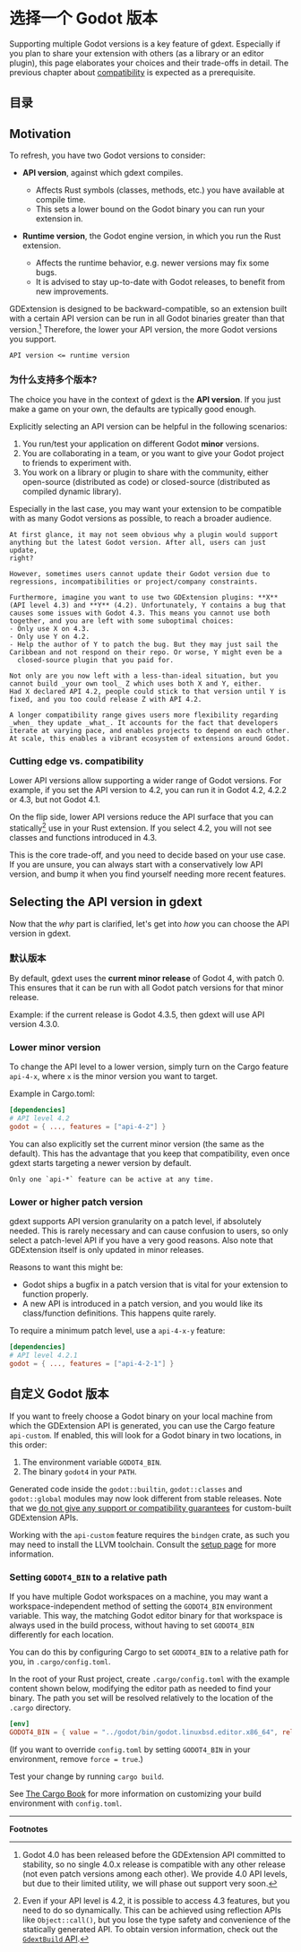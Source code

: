 <!--
  ~ Copyright (c) godot-rust; Bromeon and contributors.
  ~ This Source Code Form is subject to the terms of the Mozilla Public
  ~ License, v. 2.0. If a copy of the MPL was not distributed with this
  ~ file, You can obtain one at https://mozilla.org/MPL/2.0/.
-->

# 选择一个 Godot 版本

Supporting multiple Godot versions is a key feature of gdext. Especially if you plan to share your extension with others (as a library or an
editor plugin), this page elaborates your choices and their trade-offs in detail. The previous chapter about [compatibility][compat] is
expected as a prerequisite.

## 目录

<!-- toc -->

## Motivation

To refresh, you have two Godot versions to consider:

- **API version**, against which gdext compiles.
  - Affects Rust symbols (classes, methods, etc.) you have available at compile time.
  - This sets a lower bound on the Godot binary you can run your extension in.
  
- **Runtime version**, the Godot engine version, in which you run the Rust extension.
  - Affects the runtime behavior, e.g. newer versions may fix some bugs.
  - It is advised to stay up-to-date with Godot releases, to benefit from new improvements.

GDExtension is designed to be backward-compatible, so an extension built with a certain API version can be run in all Godot binaries greater
than that version.[^compat-4-0] Therefore, the lower your API version, the more Godot versions you support.

```admonish abstract title="In other words:"
API version <= runtime version
```

### 为什么支持多个版本?

The choice you have in the context of gdext is the **API version**. If you just make a game on your own, the defaults are typically good enough.

Explicitly selecting an API version can be helpful in the following scenarios:

1. You run/test your application on different Godot **minor** versions.
2. You are collaborating in a team, or you want to give your Godot project to friends to experiment with.
3. You work on a library or plugin to share with the community, either open-source (distributed as code) or closed-source (distributed as
   compiled dynamic library).

Especially in the last case, you may want your extension to be compatible with as many Godot versions as possible, to reach a broader audience.

```admonish tip title="Building an ecosystem"
At first glance, it may not seem obvious why a plugin would support anything but the latest Godot version. After all, users can just update,
right?

However, sometimes users cannot update their Godot version due to regressions, incompatibilities or project/company constraints.

Furthermore, imagine you want to use two GDExtension plugins: **X** (API level 4.3) and **Y** (4.2). Unfortunately, Y contains a bug that 
causes some issues with Godot 4.3. This means you cannot use both together, and you are left with some suboptimal choices:
- Only use X on 4.3.
- Only use Y on 4.2.
- Help the author of Y to patch the bug. But they may just sail the Caribbean and not respond on their repo. Or worse, Y might even be a
  closed-source plugin that you paid for.

Not only are you now left with a less-than-ideal situation, but you cannot build _your own tool_ Z which uses both X and Y, either.
Had X declared API 4.2, people could stick to that version until Y is fixed, and you too could release Z with API 4.2.

A longer compatibility range gives users more flexibility regarding _when_ they update _what_. It accounts for the fact that developers
iterate at varying pace, and enables projects to depend on each other. At scale, this enables a vibrant ecosystem of extensions around Godot.
```

### Cutting edge vs. compatibility

Lower API versions allow supporting a wider range of Godot versions. For example, if you set the API version to 4.2, you can run it in Godot
4.2, 4.2.2 or 4.3, but not Godot 4.1.

On the flip side, lower API versions reduce the API surface that you can statically[^dynamic-features] use in your Rust extension. If you
select 4.2, you will not see classes and functions introduced in 4.3.

This is the core trade-off, and you need to decide based on your use case. If you are unsure, you can always start with a conservatively low API
version, and bump it when you find yourself needing more recent features.

## Selecting the API version in gdext

Now that the _why_ part is clarified, let's get into _how_ you can choose the API version in gdext.

### 默认版本

By default, gdext uses the **current minor release** of Godot 4, with patch 0. This ensures that it can be run with all Godot patch versions
for that minor release.

Example: if the current release is Godot 4.3.5, then gdext will use API version 4.3.0.

### Lower minor version

To change the API level to a lower version, simply turn on the Cargo feature `api-4-x`, where `x` is the minor version you want to target.

Example in Cargo.toml:

```toml
[dependencies]
# API level 4.2
godot = { ..., features = ["api-4-2"] }
```

You can also explicitly set the current minor version (the same as the default). This has the advantage that you keep that compatibility,
even once gdext starts targeting a newer version by default.

```admonish note title="Mutual exclusivity"
Only one `api-*` feature can be active at any time.
```


### Lower or higher patch version

gdext supports API version granularity on a patch level, if absolutely needed. This is rarely necessary and can cause confusion to users,
so only select a patch-level API if you have a very good reasons. Also note that GDExtension itself is only updated in minor releases.

Reasons to want this might be:

- Godot ships a bugfix in a patch version that is vital for your extension to function properly.
- A new API is introduced in a patch version, and you would like its class/function definitions. This happens quite rarely.

To require a minimum patch level, use a `api-4-x-y` feature:

```toml
[dependencies]
# API level 4.2.1
godot = { ..., features = ["api-4-2-1"] }
```

## 自定义 Godot 版本

If you want to freely choose a Godot binary on your local machine from which the GDExtension API is generated, you can use the Cargo feature
`api-custom`. If enabled, this will look for a Godot binary in two locations, in this order:

1. The environment variable `GODOT4_BIN`.
2. The binary `godot4` in your `PATH`.

Generated code inside the `godot::builtin`, `godot::classes` and `godot::global` modules may now look different from stable releases.
Note that we [do not give any support or compatibility guarantees][no-custom-support] for custom-built GDExtension APIs.

Working with the `api-custom` feature requires the `bindgen` crate, as such you may need to install the LLVM toolchain.
Consult the [setup page][setup-llvm] for more information.

### Setting `GODOT4_BIN` to a relative path

If you have multiple Godot workspaces on a machine, you may want a workspace-independent method of setting the `GODOT4_BIN` environment variable.
This way, the matching Godot editor binary for that workspace is always used in the build process, without having to set `GODOT4_BIN` differently
for each location.

You can do this by configuring Cargo to set `GODOT4_BIN` to a relative path for you, in `.cargo/config.toml`.

In the root of your Rust project, create `.cargo/config.toml` with the example content shown below, modifying the editor path as needed to find
your binary. The path you set will be resolved relatively to the location of the `.cargo` directory.

```toml
[env]
GODOT4_BIN = { value = "../godot/bin/godot.linuxbsd.editor.x86_64", relative = true, force = true }
```

(If you want to override `config.toml` by setting `GODOT4_BIN` in your environment, remove `force = true`.)

Test your change by running `cargo build`.

See [The Cargo Book](https://doc.rust-lang.org/cargo/reference/config.html) for more information on customizing your build environment with
`config.toml`.


[api-gdext-build]: https://godot-rust.github.io/docs/gdext/master/godot/init/struct.GdextBuild.html
[compat-guarantees]: compatibility.md#current-guarantees
[compat]: compatibility.md
[no-custom-support]: compatibility.md#out-of-scope
[setup-llvm]: ../intro/setup.md#llvm

---

**Footnotes**

[^compat-4-0]: Godot 4.0 has been released before the GDExtension API committed to stability, so no single 4.0.x release is compatible with any
other release (not even patch versions among each other). We provide 4.0 API levels, but due to their limited utility, we will phase out
support very soon.

[^dynamic-features]: Even if your API level is 4.2, it is possible to access 4.3 features, but you need to do so dynamically. This can be
achieved using reflection APIs like `Object::call()`, but you lose the type safety and convenience of the statically generated API.
To obtain version information, check out the [`GdextBuild` API][api-gdext-build].
